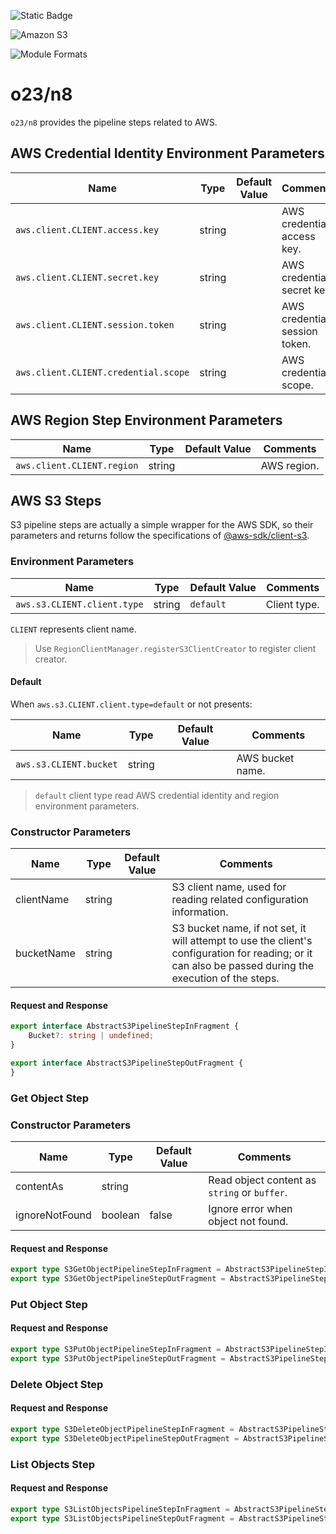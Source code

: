 ![Static Badge](https://img.shields.io/badge/InsureMO-777AF2.svg)

![Amazon S3](https://img.shields.io/badge/Amazon%20S3-white.svg?logo=amazons3&logoColor=569A31&style=social)

![Module Formats](https://img.shields.io/badge/module%20formats-cjs-green.svg)

# o23/n8

`o23/n8` provides the pipeline steps related to AWS.

## AWS Credential Identity Environment Parameters

| Name                                 | Type   | Default Value | Comments                      |
|--------------------------------------|--------|---------------|-------------------------------|
| `aws.client.CLIENT.access.key`       | string |               | AWS credential access key.    |
| `aws.client.CLIENT.secret.key`       | string |               | AWS credential secret key.    |
| `aws.client.CLIENT.session.token`    | string |               | AWS credential session token. |
| `aws.client.CLIENT.credential.scope` | string |               | AWS credential scope.         |

## AWS Region Step Environment Parameters

| Name                       | Type   | Default Value | Comments    |
|----------------------------|--------|---------------|-------------|
| `aws.client.CLIENT.region` | string |               | AWS region. |

## AWS S3 Steps

S3 pipeline steps are actually a simple wrapper for the AWS SDK, so their parameters and returns follow the specifications
of [@aws-sdk/client-s3](https://www.npmjs.com/package/@aws-sdk/client-s3).

### Environment Parameters

| Name                        | Type   | Default Value | Comments     |
|-----------------------------|--------|---------------|--------------|
| `aws.s3.CLIENT.client.type` | string | `default`     | Client type. |

`CLIENT` represents client name.

> Use `RegionClientManager.registerS3ClientCreator` to register client creator.

#### Default

When `aws.s3.CLIENT.client.type=default` or not presents:

| Name                   | Type   | Default Value | Comments         |
|------------------------|--------|---------------|------------------|
| `aws.s3.CLIENT.bucket` | string |               | AWS bucket name. |

> `default` client type read AWS credential identity and region environment parameters.

### Constructor Parameters

| Name       | Type   | Default Value | Comments                                                                                                                                               |
|------------|--------|---------------|--------------------------------------------------------------------------------------------------------------------------------------------------------|
| clientName | string |               | S3 client name, used for reading related configuration information.                                                                                    |
| bucketName | string |               | S3 bucket name, if not set, it will attempt to use the client's configuration for reading; or it can also be passed during the execution of the steps. |

#### Request and Response

```typescript
export interface AbstractS3PipelineStepInFragment {
	Bucket?: string | undefined;
}

export interface AbstractS3PipelineStepOutFragment {
}
```

### Get Object Step

### Constructor Parameters

| Name           | Type    | Default Value | Comments                                     |
|----------------|---------|---------------|----------------------------------------------|
| contentAs      | string  |               | Read object content as `string` or `buffer`. |
| ignoreNotFound | boolean | false         | Ignore error when object not found.          |

#### Request and Response

```typescript
export type S3GetObjectPipelineStepInFragment = AbstractS3PipelineStepInFragment & GetObjectCommandInput;
export type S3GetObjectPipelineStepOutFragment = AbstractS3PipelineStepOutFragment & GetObjectCommandOutput;
```

### Put Object Step

#### Request and Response

```typescript
export type S3PutObjectPipelineStepInFragment = AbstractS3PipelineStepInFragment & PutObjectCommandInput;
export type S3PutObjectPipelineStepOutFragment = AbstractS3PipelineStepOutFragment & PutObjectCommandOutput;
```

### Delete Object Step

#### Request and Response

```typescript
export type S3DeleteObjectPipelineStepInFragment = AbstractS3PipelineStepInFragment & DeleteObjectCommandInput;
export type S3DeleteObjectPipelineStepOutFragment = AbstractS3PipelineStepOutFragment & DeleteObjectCommandOutput;
```

### List Objects Step

#### Request and Response

```typescript
export type S3ListObjectsPipelineStepInFragment = AbstractS3PipelineStepInFragment & ListObjectsV2CommandInput;
export type S3ListObjectsPipelineStepOutFragment = AbstractS3PipelineStepOutFragment & ListObjectsV2CommandOutput;
```

